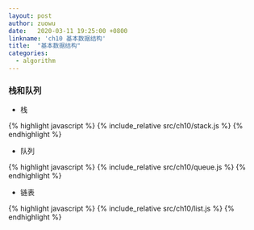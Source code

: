 ```yaml
---
layout: post
author: zuowu
date:   2020-03-11 19:25:00 +0800
linkname: 'ch10 基本数据结构'
title:  "基本数据结构"
categories:
  - algorithm 
---
```


### 栈和队列

 * 栈

{% highlight javascript %}
    {% include_relative src/ch10/stack.js %}
{% endhighlight %}

 * 队列

{% highlight javascript %}
    {% include_relative src/ch10/queue.js %}
{% endhighlight %}

  * 链表

{% highlight javascript %}
    {% include_relative src/ch10/list.js %}
{% endhighlight %}